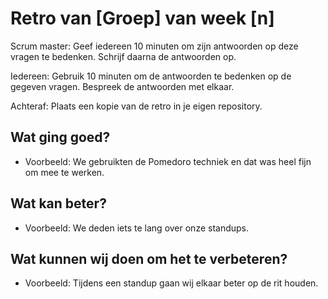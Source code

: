 # Retro van [Groep] van week [n]

Scrum master: Geef iedereen 10 minuten om zijn antwoorden op deze vragen te bedenken. Schrijf daarna de antwoorden op.

Iedereen: Gebruik 10 minuten om de antwoorden te bedenken op de gegeven vragen. Bespreek de antwoorden met elkaar.

Achteraf: Plaats een kopie van de retro in je eigen repository.

## Wat ging goed?

- Voorbeeld: We gebruikten de Pomedoro techniek en dat was heel fijn om mee te werken.

## Wat kan beter?

- Voorbeeld: We deden iets te lang over onze standups.

## Wat kunnen wij doen om het te verbeteren?

- Voorbeeld: Tijdens een standup gaan wij elkaar beter op de rit houden.
